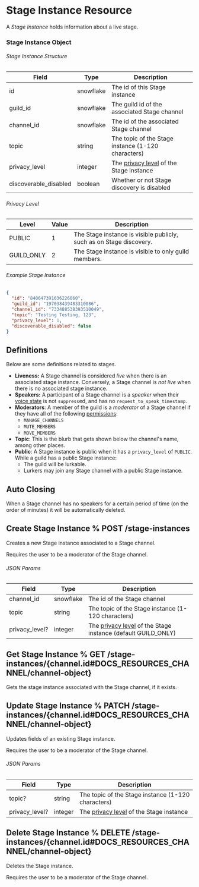 # Stage Instance Resource

A _Stage Instance_ holds information about a live stage.

### Stage Instance Object

###### Stage Instance Structure

| Field                 | Type      | Description                                                                                                   |
| --------------------- | --------- | ------------------------------------------------------------------------------------------------------------- |
| id                    | snowflake | The id of this Stage instance                                                                                 |
| guild_id              | snowflake | The guild id of the associated Stage channel                                                                  |
| channel_id            | snowflake | The id of the associated Stage channel                                                                        |
| topic                 | string    | The topic of the Stage instance (1-120 characters)                                                            |
| privacy_level         | integer   | The [privacy level](#DOCS_RESOURCES_STAGE_INSTANCE/stage-instance-object-privacy-level) of the Stage instance |
| discoverable_disabled | boolean   | Whether or not Stage discovery is disabled                                                                    |

###### Privacy Level

| Level      | Value | Description                                                         |
| ---------- | ----- | ------------------------------------------------------------------- |
| PUBLIC     | 1     | The Stage instance is visible publicly, such as on Stage discovery. |
| GUILD_ONLY | 2     | The Stage instance is visible to only guild members.                |

###### Example Stage Instance

```json
{
  "id": "840647391636226060",
  "guild_id": "197038439483310086",
  "channel_id": "733488538393510049",
  "topic": "Testing Testing, 123",
  "privacy_level": 1,
  "discoverable_disabled": false
}
```

## Definitions

Below are some definitions related to stages.

- **Liveness:** A Stage channel is considered _live_ when there is an associated stage instance. Conversely, a Stage channel is _not live_ when there is no associated stage instance.
- **Speakers:** A participant of a Stage channel is a _speaker_ when their [voice state](#DOCS_RESOURCES_VOICE/voice-state-object)
  is not `suppress`ed, and has no `request_to_speak_timestamp`.
- **Moderators**: A member of the guild is a _moderator_ of a Stage channel if they have all of the following [permissions](#DOCS_TOPICS_PERMISSIONS/permissions):
  - `MANAGE_CHANNELS`
  - `MUTE_MEMBERS`
  - `MOVE_MEMBERS`
- **Topic**: This is the blurb that gets shown below the channel's name, among other places.
- **Public**: A Stage instance is public when it has a `privacy_level` of `PUBLIC`. While a guild has a public Stage instance:
  - The guild will be lurkable.
  - Lurkers may join any Stage channel with a public Stage instance.

## Auto Closing

When a Stage channel has no speakers for a certain period of time (on the order of minutes) it will be automatically deleted.

## Create Stage Instance % POST /stage-instances

Creates a new Stage instance associated to a Stage channel.

Requires the user to be a moderator of the Stage channel.

###### JSON Params

| Field          | Type      | Description                                                                                                                        |
| -------------- | --------- | ---------------------------------------------------------------------------------------------------------------------------------- |
| channel_id     | snowflake | The id of the Stage channel                                                                                                        |
| topic          | string    | The topic of the Stage instance (1-120 characters)                                                                                 |
| privacy_level? | integer   | The [privacy level](#DOCS_RESOURCES_STAGE_INSTANCE/stage-instance-object-privacy-level) of the Stage instance (default GUILD_ONLY) |

## Get Stage Instance % GET /stage-instances/{channel.id#DOCS_RESOURCES_CHANNEL/channel-object}

Gets the stage instance associated with the Stage channel, if it exists.

## Update Stage Instance % PATCH /stage-instances/{channel.id#DOCS_RESOURCES_CHANNEL/channel-object}

Updates fields of an existing Stage instance.

Requires the user to be a moderator of the Stage channel.

###### JSON Params

| Field          | Type    | Description                                                                                                   |
| -------------- | ------- | ------------------------------------------------------------------------------------------------------------- |
| topic?         | string  | The topic of the Stage instance (1-120 characters)                                                            |
| privacy_level? | integer | The [privacy level](#DOCS_RESOURCES_STAGE_INSTANCE/stage-instance-object-privacy-level) of the Stage instance |

## Delete Stage Instance % DELETE /stage-instances/{channel.id#DOCS_RESOURCES_CHANNEL/channel-object}

Deletes the Stage instance.

Requires the user to be a moderator of the Stage channel.
